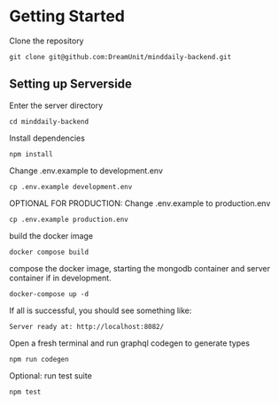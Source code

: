 # Getting Started

Clone the repository

```
git clone git@github.com:DreamUnit/minddaily-backend.git
```

## Setting up Serverside

Enter the server directory

```
cd minddaily-backend
```

Install dependencies

```
npm install
```

Change .env.example to development.env

```
cp .env.example development.env
```

OPTIONAL FOR PRODUCTION: Change .env.example to production.env

```
cp .env.example production.env
```

build the docker image

```
docker compose build
```

compose the docker image, starting the mongodb container and server container if in development.

```
docker-compose up -d
```

If all is successful, you should see something like:

```
Server ready at: http://localhost:8082/
```

Open a fresh terminal and run graphql codegen to generate types

```
npm run codegen
```

Optional: run test suite

```
npm test
```
